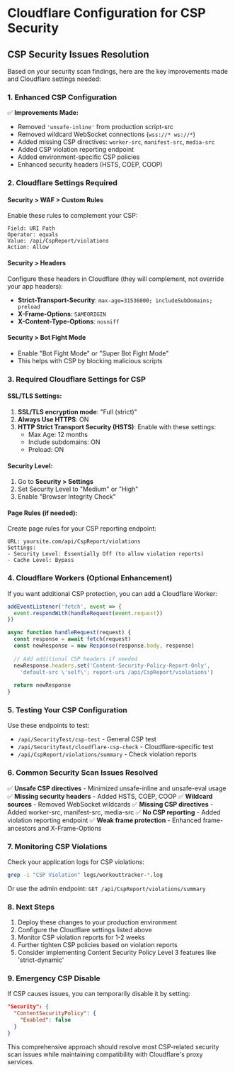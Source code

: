 # Cloudflare Configuration for CSP Security

## CSP Security Issues Resolution

Based on your security scan findings, here are the key improvements made and Cloudflare settings needed:

### 1. **Enhanced CSP Configuration**

✅ **Improvements Made:**
- Removed `'unsafe-inline'` from production script-src
- Removed wildcard WebSocket connections (`wss://* ws://*`)
- Added missing CSP directives: `worker-src`, `manifest-src`, `media-src`
- Added CSP violation reporting endpoint
- Added environment-specific CSP policies
- Enhanced security headers (HSTS, COEP, COOP)

### 2. **Cloudflare Settings Required**

#### **Security > WAF > Custom Rules**
Enable these rules to complement your CSP:
```
Field: URI Path
Operator: equals
Value: /api/CspReport/violations
Action: Allow
```

#### **Security > Headers**
Configure these headers in Cloudflare (they will complement, not override your app headers):
- **Strict-Transport-Security**: `max-age=31536000; includeSubDomains; preload`
- **X-Frame-Options**: `SAMEORIGIN`
- **X-Content-Type-Options**: `nosniff`

#### **Security > Bot Fight Mode**
- Enable "Bot Fight Mode" or "Super Bot Fight Mode"
- This helps with CSP by blocking malicious scripts

### 3. **Required Cloudflare Settings for CSP**

#### **SSL/TLS Settings:**
1. **SSL/TLS encryption mode**: "Full (strict)"
2. **Always Use HTTPS**: ON
3. **HTTP Strict Transport Security (HSTS)**: Enable with these settings:
   - Max Age: 12 months
   - Include subdomains: ON
   - Preload: ON

#### **Security Level:**
1. Go to **Security > Settings**
2. Set Security Level to "Medium" or "High"
3. Enable "Browser Integrity Check"

#### **Page Rules (if needed):**
Create page rules for your CSP reporting endpoint:
```
URL: yoursite.com/api/CspReport/violations
Settings:
- Security Level: Essentially Off (to allow violation reports)
- Cache Level: Bypass
```

### 4. **Cloudflare Workers (Optional Enhancement)**

If you want additional CSP protection, you can add a Cloudflare Worker:

```javascript
addEventListener('fetch', event => {
  event.respondWith(handleRequest(event.request))
})

async function handleRequest(request) {
  const response = await fetch(request)
  const newResponse = new Response(response.body, response)
  
  // Add additional CSP headers if needed
  newResponse.headers.set('Content-Security-Policy-Report-Only', 
    'default-src \'self\'; report-uri /api/CspReport/violations')
  
  return newResponse
}
```

### 5. **Testing Your CSP Configuration**

Use these endpoints to test:
- `/api/SecurityTest/csp-test` - General CSP test
- `/api/SecurityTest/cloudflare-csp-check` - Cloudflare-specific test
- `/api/CspReport/violations/summary` - Check violation reports

### 6. **Common Security Scan Issues Resolved**

✅ **Unsafe CSP directives** - Minimized unsafe-inline and unsafe-eval usage
✅ **Missing security headers** - Added HSTS, COEP, COOP
✅ **Wildcard sources** - Removed WebSocket wildcards
✅ **Missing CSP directives** - Added worker-src, manifest-src, media-src
✅ **No CSP reporting** - Added violation reporting endpoint
✅ **Weak frame protection** - Enhanced frame-ancestors and X-Frame-Options

### 7. **Monitoring CSP Violations**

Check your application logs for CSP violations:
```bash
grep -i "CSP Violation" logs/workouttracker-*.log
```

Or use the admin endpoint:
`GET /api/CspReport/violations/summary`

### 8. **Next Steps**

1. Deploy these changes to your production environment
2. Configure the Cloudflare settings listed above
3. Monitor CSP violation reports for 1-2 weeks
4. Further tighten CSP policies based on violation reports
5. Consider implementing Content Security Policy Level 3 features like 'strict-dynamic'

### 9. **Emergency CSP Disable**

If CSP causes issues, you can temporarily disable it by setting:
```json
"Security": {
  "ContentSecurityPolicy": {
    "Enabled": false
  }
}
```

This comprehensive approach should resolve most CSP-related security scan issues while maintaining compatibility with Cloudflare's proxy services.
